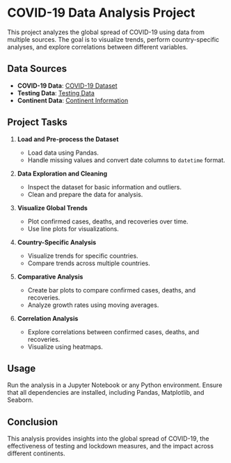 # COVID-19 Data Analysis Project

This project analyzes the global spread of COVID-19 using data from multiple sources. The goal is to visualize trends, perform country-specific analyses, and explore correlations between different variables.

## Data Sources
- **COVID-19 Data**: [COVID-19 Dataset](https://raw.githubusercontent.com/datasets/covid-19/main/data/countries-aggregated.csv)
- **Testing Data**: [Testing Data](https://example.com/your-testing-data.csv)
- **Continent Data**: [Continent Information](https://raw.githubusercontent.com/dbouquin/IS_608/master/NanosatDB_munging/Countries-Continents.csv)

## Project Tasks
1. **Load and Pre-process the Dataset**
   - Load data using Pandas.
   - Handle missing values and convert date columns to `datetime` format.

2. **Data Exploration and Cleaning**
   - Inspect the dataset for basic information and outliers.
   - Clean and prepare the data for analysis.

3. **Visualize Global Trends**
   - Plot confirmed cases, deaths, and recoveries over time.
   - Use line plots for visualizations.

4. **Country-Specific Analysis**
   - Visualize trends for specific countries.
   - Compare trends across multiple countries.

5. **Comparative Analysis**
   - Create bar plots to compare confirmed cases, deaths, and recoveries.
   - Analyze growth rates using moving averages.

6. **Correlation Analysis**
   - Explore correlations between confirmed cases, deaths, and recoveries.
   - Visualize using heatmaps.

## Usage
Run the analysis in a Jupyter Notebook or any Python environment. Ensure that all dependencies are installed, including Pandas, Matplotlib, and Seaborn.

## Conclusion
This analysis provides insights into the global spread of COVID-19, the effectiveness of testing and lockdown measures, and the impact across different continents.
